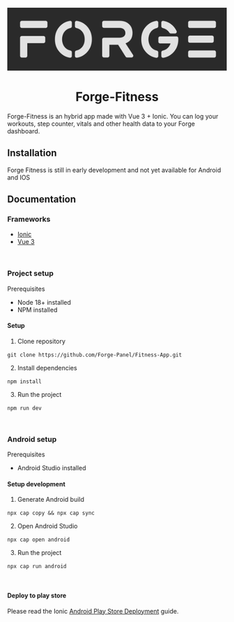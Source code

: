 <p align="center">
  <a href="https://github.com/Forge-Panel" target="blank"><img src="https://raw.githubusercontent.com/Forge-Panel/.github/refs/heads/main/images/forge_logo_dark_bg.svg" width="512" alt="Forge Logo" /></a>
</p>
<h1 align="center">Forge-Fitness</h1>

Forge-Fitness is an hybrid app made with Vue 3 + Ionic. You can log your workouts, step counter, vitals and other health data to your Forge dashboard.

## Installation

Forge Fitness is still in early development and not yet available for Android and IOS

## Documentation

### Frameworks
- [Ionic](https://ionicframework.com/)
- [Vue 3](https://vuejs.org/)

<br />

### Project setup
Prerequisites
- Node 18+ installed
- NPM installed

#### Setup
1. Clone repository
```shell
git clone https://github.com/Forge-Panel/Fitness-App.git
```

2. Install dependencies
```shell
npm install
```

3. Run the project
```shell
npm run dev
```

<br />

### Android setup

Prerequisites
- Android Studio installed

#### Setup development

1. Generate Android build
```shell
npx cap copy && npx cap sync
```

2. Open Android Studio
```shell
npx cap open android
```

3. Run the project
```shell
npx cap run android
```

<br />

#### Deploy to play store

Please read the Ionic [Android Play Store Deployment](https://ionicframework.com/docs/deployment/play-store) guide.
